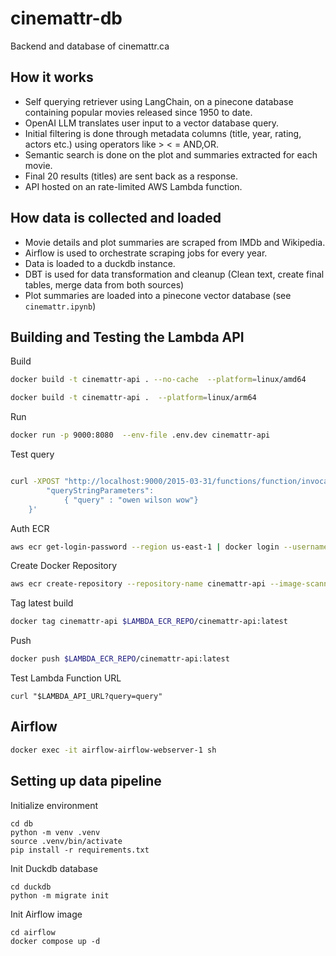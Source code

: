 # cinemattr-db

Backend and database of cinemattr.ca

## How it works
- Self querying retriever using LangChain, on a pinecone database containing popular movies released since 1950 to date.
- OpenAI LLM translates user input to a vector database query.
- Initial filtering is done through metadata columns (title, year, rating, actors etc.) using operators like > < = AND,OR.
- Semantic search is done on the plot and summaries extracted for each movie.
- Final 20 results (titles) are sent back as a response.
- API hosted on an rate-limited AWS Lambda function.

## How data is collected and loaded
- Movie details and plot summaries are scraped from IMDb and Wikipedia.
- Airflow is used to orchestrate scraping jobs for every year.
- Data is loaded to a duckdb instance.
- DBT is used for data transformation and cleanup (Clean text, create final tables, merge data from both sources)
- Plot summaries are loaded into a pinecone vector database (see `cinemattr.ipynb`)

## Building and Testing the Lambda API

Build
```bash
docker build -t cinemattr-api . --no-cache  --platform=linux/amd64
```

```bash
docker build -t cinemattr-api .  --platform=linux/arm64
```

Run
```bash
docker run -p 9000:8080  --env-file .env.dev cinemattr-api
```
Test query
```bash

curl -XPOST "http://localhost:9000/2015-03-31/functions/function/invocations" -d '{
        "queryStringParameters": 
            { "query" : "owen wilson wow"}
    }'
```

Auth ECR
```bash
aws ecr get-login-password --region us-east-1 | docker login --username AWS --password-stdin $LAMBDA_ECR_REPO
```

Create Docker Repository
```bash
aws ecr create-repository --repository-name cinemattr-api --image-scanning-configuration scanOnPush=true --image-tag-mutability MUTABLE  --region us-east-1 
```

Tag latest build
```bash
docker tag cinemattr-api $LAMBDA_ECR_REPO/cinemattr-api:latest
```

Push
```bash
docker push $LAMBDA_ECR_REPO/cinemattr-api:latest
```

Test Lambda Function URL
```
curl "$LAMBDA_API_URL?query=query"
```

## Airflow

```bash
docker exec -it airflow-airflow-webserver-1 sh
```


## Setting up data pipeline

Initialize environment
```
cd db
python -m venv .venv
source .venv/bin/activate
pip install -r requirements.txt
```

Init Duckdb database
```
cd duckdb
python -m migrate init
```

Init Airflow image
```
cd airflow
docker compose up -d
```
